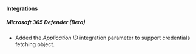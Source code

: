 
#### Integrations
##### Microsoft 365 Defender (Beta)
- Added the *Application ID* integration parameter to support credentials fetching object.
